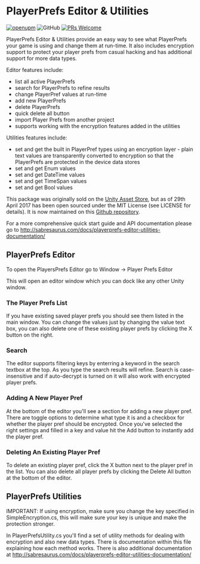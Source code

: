 # PlayerPrefs Editor & Utilities

[![openupm](https://img.shields.io/npm/v/com.sabresaurus.playerprefseditor?label=openupm&registry_uri=https://package.openupm.com)](https://openupm.com/packages/com.sabresaurus.playerprefseditor/) ![GitHub](https://img.shields.io/github/license/sabresaurus/PlayerPrefsEditor) [![PRs Welcome](https://img.shields.io/badge/PRs-welcome-blue.svg)](http://makeapullrequest.com)

PlayerPrefs Editor & Utilities provide an easy way to see what PlayerPrefs your game is using and change them at run-time. It also includes encryption support to protect your player prefs from casual hacking and has additional support for more data types.

Editor features include:
- list all active PlayerPrefs
- search for PlayerPrefs to refine results
- change PlayerPref values at run-time
- add new PlayerPrefs
- delete PlayerPrefs
- quick delete all button
- import Player Prefs from another project
- supports working with the encryption features added in the utilities

Utilities features include:
- set and get the built in PlayerPref types using an encryption layer - plain text values are transparently converted to encryption so that the PlayerPrefs are protected in the device data stores
- set and get Enum values
- set and get DateTime values
- set and get TimeSpan values
- set and get Bool values

This package was originally sold on the [Unity Asset Store](https://www.assetstore.unity3d.com/en/#!/content/26656), but as of 29th April 2017 has been open sourced under the MIT License (see LICENSE for details). It is now maintained on this [Github repository](https://github.com/sabresaurus/PlayerPrefsEditor).

For a more comprehensive quick start guide and API documentation please go to http://sabresaurus.com/docs/playerprefs-editor-utilities-documentation/


## PlayerPrefs Editor

To open the PlayersPrefs Editor go to Window -> Player Prefs Editor

This will open an editor window which you can dock like any other Unity window.


### The Player Prefs List

If you have existing saved player prefs you should see them listed in the main window. You can change the values just by changing the value text box, you can also delete one of these existing player prefs by clicking the X button on the right.


### Search

The editor supports filtering keys by enterring a keyword in the search textbox at the top. As you type the search results will refine. Search is case-insensitive and if auto-decrypt is turned on it will also work with encrypted player prefs.


### Adding A New Player Pref

At the bottom of the editor you'll see a section for adding a new player pref. There are toggle options to determine what type it is and a checkbox for whether the player pref should be encrypted. Once you've selected the right settings and filled in a key and value hit the Add button to instantly add the player pref.


### Deleting An Existing Player Pref

To delete an existing player pref, click the X button next to the player pref in the list. You can also delete all player prefs by clicking the Delete All button at the bottom of the editor.


## PlayerPrefs Utilities

IMPORTANT: If using encryption, make sure you change the key specified in SimpleEncryption.cs, this will make sure your key is unique and make the protection stronger.

In PlayerPrefsUtility.cs you'll find a set of utility methods for dealing with encryption and also new data types. There is documentation within this file explaining how each method works. There is also additional documentation at http://sabresaurus.com/docs/playerprefs-editor-utilities-documentation/
